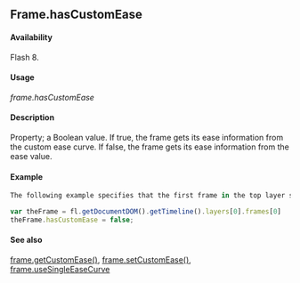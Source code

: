 ## Frame.hasCustomEase

#### Availability

Flash 8.

#### Usage

*frame.hasCustomEase*

#### Description

Property; a Boolean value. If true, the frame gets its ease information from the custom ease curve. If false, the frame gets its ease information from the ease value.

#### Example

```javascript
The following example specifies that the first frame in the top layer should get its ease information from the ease value rather than the custom ease curve:

var theFrame = fl.getDocumentDOM().getTimeline().layers[0].frames[0] 
theFrame.hasCustomEase = false;

```

#### See also

[frame.getCustomEase()](../Frame_object/frame6.md), [frame.setCustomEase()](../Frame_object/frame24.md), [frame.useSingleEaseCurve](../Frame_object/frame40.md)
